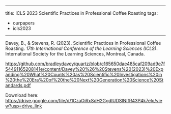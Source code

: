 

---
title: ICLS 2023 Scientific Practices in Professional Coffee Roasting
tags:
- ourpapers
- icls2023
---

Davey, B., & Stevens, R. (2023). Scientific Practices in Professional Coffee Roasting. _17th International Conference of the Learning Sciences (ICLS)_. International Society for the Learning Sciences, Montreal, Canada.

https://github.com/bradleydavey/quartz/blob/c165650dae485caf209ad9e7f54491165208141e/content/Davey%20%26%20Stevens%20(2023)%20Expanding%20What%20Counts%20as%20Scientific%20Investigations%20in%20the%20Era%20of%20the%20Next%20Generation%20Science%20Standards.pdf

Download here: https://drive.google.com/file/d/1CzaOiRxSdH2GgdIUDSlNIfR43P4k7elo/view?usp=drive_link

